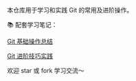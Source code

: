 本仓库用于学习和实践 Git 的常用及进阶操作。

📚 配套学习笔记：

[Git 基础操作总结](https://juejin.cn/post/7507991001522651148)

[Git 进阶技巧实践](https://juejin.cn/post/7510580636622340115)

欢迎 star 或 fork 学习交流～
